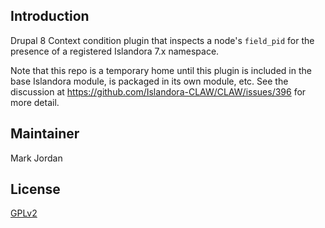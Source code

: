 ## Introduction

Drupal 8 Context condition plugin that inspects a node's `field_pid` for the presence of a registered Islandora 7.x namespace.

Note that this repo is a temporary home until this plugin is included in the base Islandora module, is packaged in its own module, etc. See the discussion at https://github.com/Islandora-CLAW/CLAW/issues/396 for more detail.

## Maintainer

Mark Jordan

## License

[GPLv2](http://www.gnu.org/licenses/gpl-2.0.txt)
